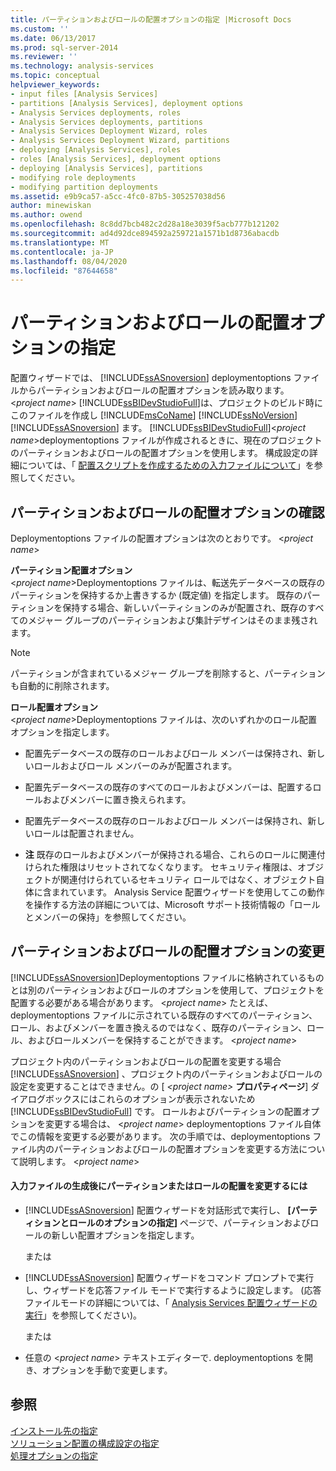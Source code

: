 ```yaml
---
title: パーティションおよびロールの配置オプションの指定 |Microsoft Docs
ms.custom: ''
ms.date: 06/13/2017
ms.prod: sql-server-2014
ms.reviewer: ''
ms.technology: analysis-services
ms.topic: conceptual
helpviewer_keywords:
- input files [Analysis Services]
- partitions [Analysis Services], deployment options
- Analysis Services deployments, roles
- Analysis Services deployments, partitions
- Analysis Services Deployment Wizard, roles
- Analysis Services Deployment Wizard, partitions
- deploying [Analysis Services], roles
- roles [Analysis Services], deployment options
- deploying [Analysis Services], partitions
- modifying role deployments
- modifying partition deployments
ms.assetid: e9b9ca57-a5cc-4fc0-87b5-305257038d56
author: minewiskan
ms.author: owend
ms.openlocfilehash: 8c8dd7bcb482c2d28a18e3039f5acb777b121202
ms.sourcegitcommit: ad4d92dce894592a259721a1571b1d8736abacdb
ms.translationtype: MT
ms.contentlocale: ja-JP
ms.lasthandoff: 08/04/2020
ms.locfileid: "87644658"
---
```

# <a name="specifying-partition-and-role-deployment-options"></a>パーティションおよびロールの配置オプションの指定
  配置ウィザードでは、 [!INCLUDE[ssASnoversion](../../includes/ssasnoversion-md.md)] deploymentoptions ファイルからパーティションおよびロールの配置オプションを読み取ります。 \<*project name*> [!INCLUDE[ssBIDevStudioFull](../../includes/ssbidevstudiofull-md.md)]は、プロジェクトのビルド時にこのファイルを作成し [!INCLUDE[msCoName](../../includes/msconame-md.md)] [!INCLUDE[ssNoVersion](../../includes/ssnoversion-md.md)] [!INCLUDE[ssASnoversion](../../includes/ssasnoversion-md.md)] ます。 [!INCLUDE[ssBIDevStudioFull](../../includes/ssbidevstudiofull-md.md)]\<*project name*>deploymentoptions ファイルが作成されるときに、現在のプロジェクトのパーティションおよびロールの配置オプションを使用します。 構成設定の詳細については、「 [配置スクリプトを作成するための入力ファイルについて](deployment-script-files-input-used-to-create-deployment-script.md)」を参照してください。  
  
## <a name="reviewing-the-partition-and-role-deployment-options"></a>パーティションおよびロールの配置オプションの確認  
 Deploymentoptions ファイルの配置オプションは次のとおりです。 \<*project name*>  
  
 **パーティション配置オプション**  
 \<*project name*>Deploymentoptions ファイルは、転送先データベースの既存のパーティションを保持するか上書きするか (既定値) を指定します。 既存のパーティションを保持する場合、新しいパーティションのみが配置され、既存のすべてのメジャー グループのパーティションおよび集計デザインはそのまま残されます。  
  
> [!NOTE]  
>  パーティションが含まれているメジャー グループを削除すると、パーティションも自動的に削除されます。  
  
 **ロール配置オプション**  
 \<*project name*>Deploymentoptions ファイルは、次のいずれかのロール配置オプションを指定します。  
  
-   配置先データベースの既存のロールおよびロール メンバーは保持され、新しいロールおよびロール メンバーのみが配置されます。  
  
-   配置先データベースの既存のすべてのロールおよびメンバーは、配置するロールおよびメンバーに置き換えられます。  
  
-   配置先データベースの既存のロールおよびロール メンバーは保持され、新しいロールは配置されません。  
  
-   **注** 既存のロールおよびメンバーが保持される場合、これらのロールに関連付けられた権限はリセットされてなくなります。 セキュリティ権限は、オブジェクトが関連付けられているセキュリティ ロールではなく、オブジェクト自体に含まれています。 Analysis Service 配置ウィザードを使用してこの動作を操作する方法の詳細については、Microsoft サポート技術情報の「ロールとメンバーの保持」を参照してください。  
  
## <a name="modifying-the-partition-and-role-deployment-options"></a>パーティションおよびロールの配置オプションの変更  
 [!INCLUDE[ssASnoversion](../../includes/ssasnoversion-md.md)]Deploymentoptions ファイルに格納されているものとは別のパーティションおよびロールのオプションを使用して、プロジェクトを配置する必要がある場合があります。 \<*project name*> たとえば、deploymentoptions ファイルに示されている既存のすべてのパーティション、ロール、およびメンバーを置き換えるのではなく、既存のパーティション、ロール、およびロールメンバーを保持することができます。 \<*project name*>  
  
 プロジェクト内のパーティションおよびロールの配置を変更する場合 [!INCLUDE[ssASnoversion](../../includes/ssasnoversion-md.md)] 、プロジェクト内のパーティションおよびロールの設定を変更することはできません。の [ *\<project name>* **プロパティページ**] ダイアログボックスにはこれらのオプションが表示されないため [!INCLUDE[ssBIDevStudioFull](../../includes/ssbidevstudiofull-md.md)] です。 ロールおよびパーティションの配置オプションを変更する場合は、 \<*project name*> deploymentoptions ファイル自体でこの情報を変更する必要があります。 次の手順では、deploymentoptions ファイル内のパーティションおよびロールの配置オプションを変更する方法について説明します。 \<*project name*>  
  
#### <a name="to-change-the-deployment-of-partitions-or-roles-after-the-input-files-have-been-generated"></a>入力ファイルの生成後にパーティションまたはロールの配置を変更するには  
  
-   [!INCLUDE[ssASnoversion](../../includes/ssasnoversion-md.md)] 配置ウィザードを対話形式で実行し、 **[パーティションとロールのオプションの指定]** ページで、パーティションおよびロールの新しい配置オプションを指定します。  
  
     または  
  
-   [!INCLUDE[ssASnoversion](../../includes/ssasnoversion-md.md)] 配置ウィザードをコマンド プロンプトで実行し、ウィザードを応答ファイル モードで実行するように設定します。 (応答ファイルモードの詳細については、「 [Analysis Services 配置ウィザードの実行](running-the-analysis-services-deployment-wizard.md)」を参照してください)。  
  
     または  
  
-   任意の \<*project name*> テキストエディターで. deploymentoptions を開き、オプションを手動で変更します。  
  
## <a name="see-also"></a>参照  
 [インストール先の指定](deployment-script-files-specifying-the-installation-target.md)   
 [ソリューション配置の構成設定の指定](deployment-script-files-solution-deployment-config-settings.md)   
 [処理オプションの指定](deployment-script-files-specifying-processing-options.md)  
  
  
